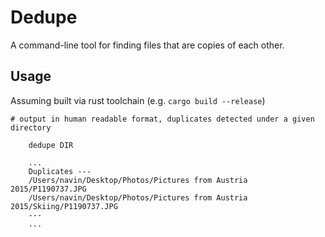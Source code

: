Dedupe
======

A command-line tool for finding files that are copies of each other.

## Usage

Assuming built via rust toolchain (e.g. `cargo build --release`)

```
# output in human readable format, duplicates detected under a given directory

    dedupe DIR

    ...
    Duplicates ---
    /Users/navin/Desktop/Photos/Pictures from Austria 2015/P1190737.JPG
    /Users/navin/Desktop/Photos/Pictures from Austria 2015/Skiing/P1190737.JPG
    ---
    ...
```

